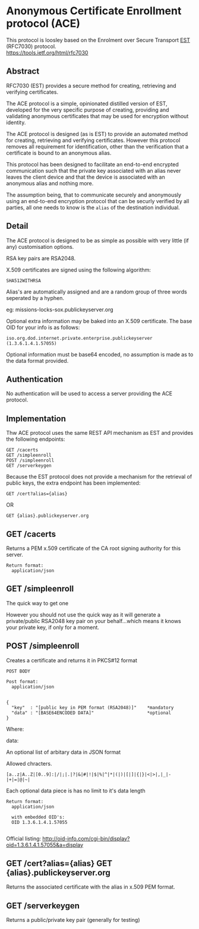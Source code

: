 # Anonymous Certificate Enrollment protocol (ACE)

This protocol is loosley based on the Enrolment over Secure Transport [EST](https://tools.ietf.org/html/rfc7030) (RFC7030) protocol.   
https://tools.ietf.org/html/rfc7030  

Abstract  
--------

RFC7030 (EST) provides a secure method for creating, retrieving and verifying certificates.  

The ACE protocol is a simple, opinionated distilled version of EST, developed for the very specific purpose of creating, providing and validating anonymous certificates that may be used for encryption without identity.

The ACE protocol is designed (as is EST) to provide an automated method for creating, retrieving and verifying certificates. However this protocol removes all requirement for identification, other than the verification that a certificate is bound to an anonymous alias.  

This protocol has been designed to facilitate an end-to-end encrypted communication such that the private key associated with an alias never leaves the client device and that the device is associated with an anonymous alias and nothing more.  

The assumption being, that to communicate securely and anonymously using an end-to-end encryption protocol that can be securly verified by all parties, all one needs to know is the `alias` of the destination individual.  

Detail
------

The ACE protocol is designed to be as simple as possible with very little (if any) customisation options.

RSA key pairs are RSA2048.  

X.509 certificates are signed using the following algorithm:

`SHA512WITHRSA`  

Alias's are automatically assigned and are a random group of three words seperated by a hyphen.

eg:
  missions-locks-sox.publickeyserver.org

Optional extra information may be baked into an X.509 certificate. The base OID for your info is as follows:

`iso.org.dod.internet.private.enterprise.publickeyserver (1.3.6.1.4.1.57055)`

Optional information must be base64 encoded, no assumption is made as to the data format provided.


Authentication
--------------

No authentication will be used to access a server providing the ACE protocol.


Implementation
--------------

Thw ACE protocol uses the same REST API mechanism as EST and provides the following endpoints:  
  
`GET /cacerts`   
`GET /simpleenroll`   
`POST /simpleenroll`   
`GET /serverkeygen`   
  
Because the EST protocol does not provide a mechanism for the retrieval of public keys, the extra endpoint has been implemented:  

`GET /cert?alias={alias}`  

OR

`GET {alias}.publickeyserver.org`


GET /cacerts  
------------
Returns a PEM x.509 certificate of the CA root signing authority for this server. 

```
Return format:  
  application/json  
```

GET /simpleenroll    
------------------
The quick way to get one                                                       
    
However you should not use the quick way as it will generate a private/public RSA2048 key pair
on your behalf...which means it knows your private key, if only for a moment. 


POST /simpleenroll    
------------------
Creates a certificate and returns it in PKCS#12 format  

```
POST BODY  

Post format:  
  application/json    


{  
  "key"  : "[public key in PEM format (RSA2048)]"    *mandatory
  "data" : "[BASE64ENCODED DATA]"                    *optional
}
```

Where:

data:

An optional list of arbitary data in JSON format

Allowed chracters.
```
[a..z|A..Z|[0..9]:|/|;|.|?|&|#|!|$|%|^|*|(|)|[|]|{|}|<|>|,|_|-|+|=|@|~|
```

Each optional data piece is has no limit to it's data length

 
```
Return format:  
  application/json  
  
  with embedded OID's:
  OID 1.3.6.1.4.1.57055
  
```


Official listing:
http://oid-info.com/cgi-bin/display?oid=1.3.6.1.4.1.57055&a=display


GET /cert?alias={alias}
GET {alias}.publickeyserver.org
----------------------
Returns the associated certificate with the alias in x.509 PEM format.  


GET /serverkeygen
----------------------
Returns a public/private key pair (generally for testing)  












